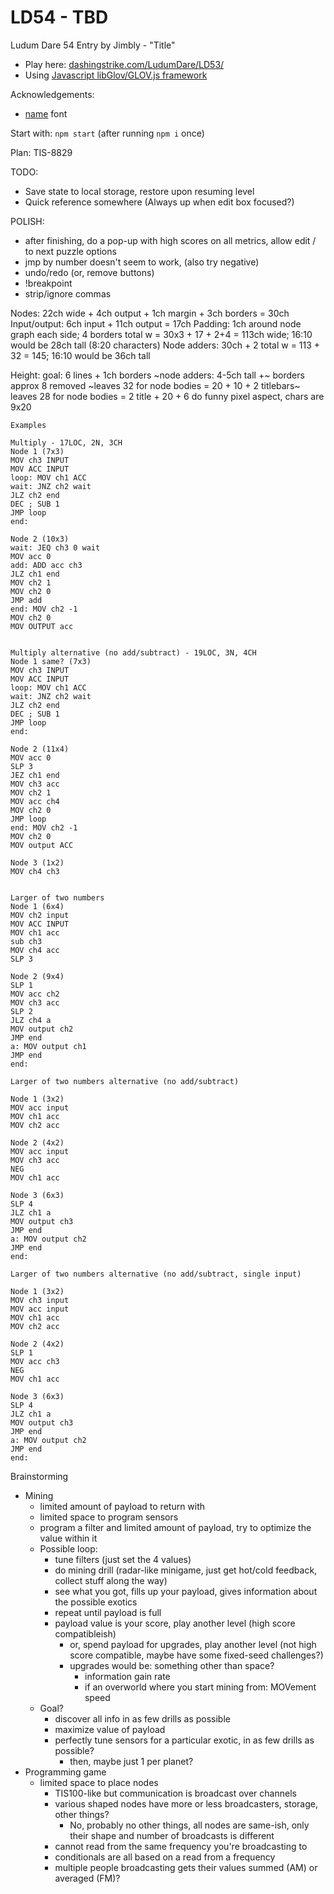 LD54 - TBD
============================

Ludum Dare 54 Entry by Jimbly - "Title"

* Play here: [dashingstrike.com/LudumDare/LD53/](http://www.dashingstrike.com/LudumDare/LD54/)
* Using [Javascript libGlov/GLOV.js framework](https://github.com/Jimbly/glovjs)

Acknowledgements:
* [name](https://link) font

Start with: `npm start` (after running `npm i` once)

Plan: TIS-8829

TODO:
* Save state to local storage, restore upon resuming level
* Quick reference somewhere (Always up when edit box focused?)

POLISH:
* after finishing, do a pop-up with high scores on all metrics, allow edit / to next puzzle options
* jmp by number doesn't seem to work, (also try negative)
* undo/redo (or, remove buttons)
* !breakpoint
* strip/ignore commas


Nodes: 22ch wide + 4ch output + 1ch margin + 3ch borders = 30ch
Input/output: 6ch input + 11ch output = 17ch
Padding: 1ch around node graph each side; 4 borders
total w = 30x3 + 17 + 2+4 = 113ch wide; 16:10 would be 28ch tall (8:20 characters)
Node adders: 30ch + 2
total w = 113 + 32 = 145; 16:10 would be 36ch tall

Height:
  goal: 6 lines + 1ch borders
  ~node adders: 4-5ch tall +~
  borders
  approx 8 removed
  ~leaves 32 for node bodies = 20 + 10 + 2 titlebars~
  leaves 28 for node bodies = 2 title + 20 + 6
do funny pixel aspect, chars are 9x20


```
Examples

Multiply - 17LOC, 2N, 3CH
Node 1 (7x3)
MOV ch3 INPUT
MOV ACC INPUT
loop: MOV ch1 ACC
wait: JNZ ch2 wait
JLZ ch2 end
DEC ; SUB 1
JMP loop
end:

Node 2 (10x3)
wait: JEQ ch3 0 wait
MOV acc 0
add: ADD acc ch3
JLZ ch1 end
MOV ch2 1
MOV ch2 0
JMP add
end: MOV ch2 -1
MOV ch2 0
MOV OUTPUT acc


Multiply alternative (no add/subtract) - 19LOC, 3N, 4CH
Node 1 same? (7x3)
MOV ch3 INPUT
MOV ACC INPUT
loop: MOV ch1 ACC
wait: JNZ ch2 wait
JLZ ch2 end
DEC ; SUB 1
JMP loop
end:

Node 2 (11x4)
MOV acc 0
SLP 3
JEZ ch1 end
MOV ch3 acc
MOV ch2 1
MOV acc ch4
MOV ch2 0
JMP loop
end: MOV ch2 -1
MOV ch2 0
MOV output ACC

Node 3 (1x2)
MOV ch4 ch3


Larger of two numbers
Node 1 (6x4)
MOV ch2 input
MOV ACC INPUT
MOV ch1 acc
sub ch3
MOV ch4 acc
SLP 3

Node 2 (9x4)
SLP 1
MOV acc ch2
MOV ch3 acc
SLP 2
JLZ ch4 a
MOV output ch2
JMP end
a: MOV output ch1
JMP end
end:

Larger of two numbers alternative (no add/subtract)

Node 1 (3x2)
MOV acc input
MOV ch1 acc
MOV ch2 acc

Node 2 (4x2)
MOV acc input
MOV ch3 acc
NEG
MOV ch1 acc

Node 3 (6x3)
SLP 4
JLZ ch1 a
MOV output ch3
JMP end
a: MOV output ch2
JMP end
end:

Larger of two numbers alternative (no add/subtract, single input)

Node 1 (3x2)
MOV ch3 input
MOV acc input
MOV ch1 acc
MOV ch2 acc

Node 2 (4x2)
SLP 1
MOV acc ch3
NEG
MOV ch1 acc

Node 3 (6x3)
SLP 4
JLZ ch1 a
MOV output ch3
JMP end
a: MOV output ch2
JMP end
end:

```

Brainstorming
* Mining
  * limited amount of payload to return with
  * limited space to program sensors
  * program a filter and limited amount of payload, try to optimize the value within it
  * Possible loop:
    * tune filters (just set the 4 values)
    * do mining drill (radar-like minigame, just get hot/cold feedback, collect stuff along the way)
    * see what you got, fills up your payload, gives information about the possible exotics
    * repeat until payload is full
    * payload value is your score, play another level (high score compatibleish)
      * or, spend payload for upgrades, play another level (not high score compatible, maybe have some fixed-seed challenges?)
      * upgrades would be: something other than space?
        * information gain rate
        * if an overworld where you start mining from: MOVement speed
  * Goal?
    * discover all info in as few drills as possible
    * maximize value of payload
    * perfectly tune sensors for a particular exotic, in as few drills as possible?
      * then, maybe just 1 per planet?
* Programming game
  * limited space to place nodes
    * TIS100-like but communication is broadcast over channels
    * various shaped nodes have more or less broadcasters, storage, other things?
      * No, probably no other things, all nodes are same-ish, only their shape and number of broadcasts is different
    * cannot read from the same frequency you're broadcasting to
    * conditionals are all based on a read from a frequency
    * multiple people broadcasting gets their values summed (AM) or averaged (FM)?
